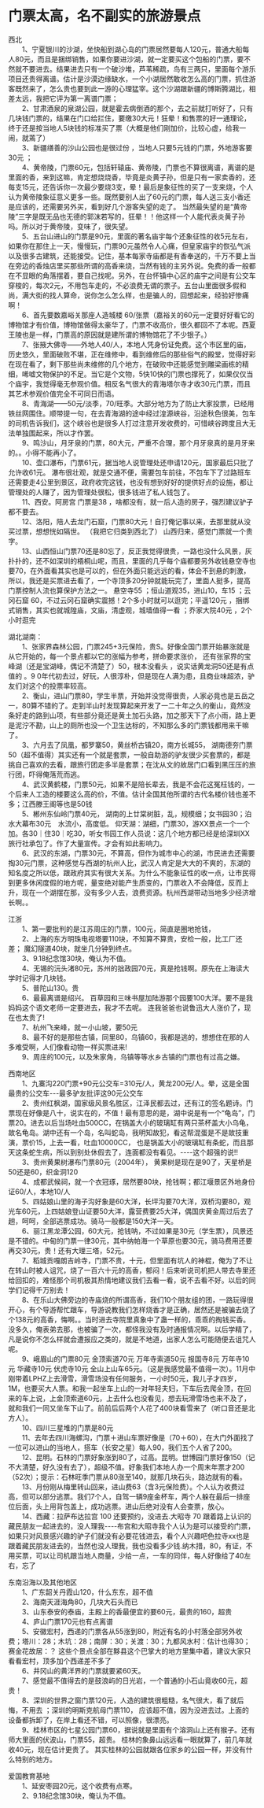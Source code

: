 # 门票太高，名不副实的旅游景点  

西北  
&emsp;&emsp;1、宁夏银川的沙湖，坐快船到湖心岛的门票居然要每人120元，普通大船每人80元，而且是捆绑销售，如果你要进沙湖，就一定要买这个包船的门票，要不然就不要进去。结果进去只有一个破沙堆，芦苇稀疏，鸟有三两只，里面每个游乐项目还贵得离谱。估计是沙漠边缘缺水，一个小湖居然敢收怎么高的门票，抓住游客既然来了，怎么贵也要到此一游的心理猛宰。这个沙湖跟新疆的博斯腾湖比，相差太远，我把它评为第一离谱门票；  
&emsp;&emsp;2、甘肃酒泉的泉湖公园，就是霍去病倒酒的那个，去之前就打听好了，只有几块钱门票的，结果在门口给拦住，要缴30大元！狂晕！和售票的好一通理论，终于还是按当地人5块钱的标准买了票（大概是他们刚加价，比较心虚，给我一闹，就蔫了）  
&emsp;&emsp;3、新疆缮善的沙山公园也是很过份 ，当地人只要5元钱的门票，外地游客要30元 ；  
&emsp;&emsp;4、黄帝陵，门票60元，包括轩辕庙、黄帝陵，门票也不算很离谱，离谱的是里面的香，来到这嘛，肯定想烧烧香，毕竟是炎黄子孙，但是只有一家卖香的，还每支15元，还告诉你一次最少要烧3支，晕！最后是象征性的买了一支来烧，个人认为黄帝陵象征意义更多一些。既然要别人出了60元的门票，每人送三支小香还是应该的，还需要另外买，看到好几个游客失望的走了。 当然最失望的是“黄帝陵”三字是既无品也无德的郭沫若写的，狂晕！！他这样一个人能代表炎黄子孙吗。所以对于黄帝陵，变味了，很失望。  
&emsp;&emsp;5、五台山进山的门票是90元，里面的著名庙宇每个还象征性的收5元左右，如果你在那住上一天，慢慢玩，门票90元虽然令人心痛，但皇家庙宇的恢弘气派以及很多古建筑，还能接受。记住，基本每家寺庙都是有香奉送的，千万不要上当在旁边的香烛店里买那些所谓的高香来烧，当然有钱的主另外说。免费的香一般都在不显眼的角落摆着，要自己找呢。另外，在台怀镇中心区的庙宇之间是有公交车穿梭的，每次2元，不用包车走的，不必浪费无谓的票子。五台山里面很多假和尚，满大街的找人算命，说你怎么怎么样，也是骗人的，回想起来，经验好惨痛啊！  
&emsp;&emsp;6、首先要数嘉峪关那座人造城楼 60/张票（嘉裕关的60元一定要好好看它的博物馆才有价值，博物馆做得太豪华了，门票不收高价，很久都回不了本呢。西夏王陵也是一样，门票高的原因就是建所谓的博物馆花了不少银子。）  
&emsp;&emsp;7、张掖大佛寺——外地人40/人，本地人凭身份证免费。这个市区里的庙，历史悠久，里面破败不堪，正在维修中，看到维修后的那些俗气的殿堂，觉得好彩在现在看了，剩下那些尚未维修的几个地方，在破败中还能感觉到雕梁画栋的精细，唏嘘文物保护的不足。当它是个文物，5快10快的门票也撑死了，如果仅仅当个庙宇，我觉得毫无参观价值。相反名气很大的青海塔尔寺才收30元门票，而且其艺术参观价值完全不可同日而语。  
&emsp;&emsp;8、青海湖——50元/淡季，70/旺季。大部分地方为了防止大家投票，已经用铁丝网围住。顺带提一句，在去青海湖的途中经过湟源峡谷，沿途秋色很美，包车的司机告诉我们，这个峡谷也是很多人打过注意开发收费的，可惜峡谷跨度且大无法单独围起来，所以才作罢。  
&emsp;&emsp;9、鸣沙山，月牙泉的门票，80大元，严重不合理，那个月牙泉真的是月牙来的。。小得不能再小了。  
&emsp;&emsp;10、壶口瀑布，门票61元，据当地人说管理处还申请120元，国家最后只批了允许收61元。 瀑布很壮观，就是交通不便，需要包车前往，不包车下了过路班车还需要走4公里到景区，政府收完这钱，也没有想到好好的提供好点的设施，都让管理处的人赚了，因为管理处很松，很多钱进了私人钱包了。  
&emsp;&emsp;11、西安。阿房宫 门票是38 ，啥都没有，就一后人造的房子，强烈建议驴子都不要去。  
&emsp;&emsp;12、洛阳，陪人去龙门石窟，门票80大元！自打俺记事以来，去那里就从没买过票，想想恍如隔世。 （我把它归类到西北了） 山西归来，感觉门票就一个贵字。  
&emsp;&emsp;13、山西恒山门票70还是80忘了，反正我觉得很贵，一路也没什么风景，灰扑扑的，还不如深圳的梧桐山呢，而且，里面的几乎每个庙都要另外收钱悬空寺也要70，在外面看其实也是可以的，但在外面只能远远的看，体会不到悬的刺激，所以，我还是买票进去看了，一个寺顶多20分钟就能玩完了，里面人挺多，提高门票控制人流也算保护方法之一。 悬空寺55 ；恒山道观35，进山10，车15 ；云冈石窟 60，不过云冈石窟确实震撼！2个多小时就可以逛完；平遥120元 ，捆绑式销售，其实也就城隍庙，文庙，清虚观，城墙值得一看 ；乔家大院40元 ，2个小时逛完  

湖北湖南：  
&emsp;&emsp;1、张家界森林公园，门票245+3元保险，贵S。好像全国门票开始暴涨就是从它开始的，每一个景点都以它的涨幅为参考，拼命要求涨价， 还有张家界的宝峰湖（还是宝湖峰，偶记不清楚了）50，根本没看头 ，说实话黄龙洞50还是有点值的 。9 0年代初去过，好玩，人很淳朴，但是现在人满为患，且商业味超浓，驴友们对这个的投票率较高。  
&emsp;&emsp;2、衡山，进山门票80，学生半票，开始并没觉得很贵，人家必竟也是五岳之一，80算不错的了。走到半山时发现算起来开发了一二十年之久的衡山，竟然没条好走的路到山项，有些部分竟还是黄土加石头路，加之那天下了点小雨，路上更是泥泞不勘，山上的厕所也没一个卫生达标的，不知那么多的门票钱都用来干嘛了。  
&emsp;&emsp;3、六月去了凤凰，都罗寨50，黄丝桥古镇20，南方长城55， 湖南德夯门票50（超不值得）其实还有一个就是套票，一般自助游的驴友很少买套票的，都是挑自己喜欢的去看，跟旅行团走多半是套票；在沈从文的故居门口看到黑压压的旅行团，吓得俺落荒而逃。  
&emsp;&emsp;4、武汉黄鹤楼，门票50元，如果不是陪长辈去，我是不会花这冤枉钱的，一个后来人工造的楼要这么高的价，不值。估计全国其他所谓的古代名楼价钱也差不多；江西滕王阁等也是50钱  
&emsp;&emsp;5、郴州东仙岭门票40元， 湖南的上廿棠树脏，乱，规模细；女书园30；泊水大幕布30元　水流小，高度低。 仰天湖：湖细，门票30，游XX景点一个一个加。各30｜住30｜吃30，听女书园工作人员说：这几个地方都已经是给深圳XX旅行社承包了。作了大量宣传。才会有如此影响力。  
&emsp;&emsp;6、武汉的东湖，门票30元，不算高，但作为城市中心的湖，市民进去还需要掏30元门票，这种感觉与西湖的杭州人比，武汉人肯定是大大的不爽的，东湖的知名度之所以低，跟政府其实有很大关系。为什么不能象征性的收一点，让市民得到更多休闲度假的地方呢，量变绝对能产生质变的，门票收入不会降低，反而上升，现在一个湖摆在那，没有多少人去，浪费资源。杭州西湖带动当地多少经济增长啊。。  

江浙  
&emsp;&emsp;1、第一要批判的是江苏周庄的门票，100元，简直是圈地抢钱，  
&emsp;&emsp;2、上海的东方明珠电视塔要110块，不知算不算贵，安检一般，比工厂还差； 魔幻隧道40块，就坐几分钟到终点。  
&emsp;&emsp;3、9.18纪念馆30块，俺认为不值。  
&emsp;&emsp;4、无锡的沅头渚80元，苏州的拙政园70元，真是抢钱啊。原先在上海读大学时记得才几块钱。  
&emsp;&emsp;5、普陀山130。贵  
&emsp;&emsp;6、最最离谱是绍兴。 百草园和三味书屋加陆游那个园要100大洋。要不是我妈妈这个语文老师一定要进去，我才不去呢。 连我爸爸也说鲁迅大人涨价了，现在也太贵了!  
&emsp;&emsp;7、杭州飞来峰，就一小山坡，要50元  
&emsp;&emsp;8、最不好的是那些古镇，同里80，乌镇60，我都是逃的，想想住在那的人多难受啊，人们像看动物一样买票进来!  
&emsp;&emsp;9、周庄的100元，以及朱家角，乌镇等等水乡古镇的门票也有过高之嫌。  

西南地区  
&emsp;&emsp;1、九寨沟220门票+90元公交车=310元/人，黄龙200元/人。晕，这是全国最贵的公交车---最多驴友批评这90元公交车  
&emsp;&emsp;2、贵州红枫湖，国家级风景名胜区，江泽民都去过，还有江的签名题诗。门票现在好像是八十，说实在的，不值！最有意思的是，湖中说是有一个“龟岛”，门票20。进去以后当场吐血500CC，在锅盖大小的玻璃缸有两只茶杯盖大小乌龟，故名龟岛。湖中还有一个岛，名叫蛇岛，我明知故犯，看这帮混蛋是不是故技重演，票价15，上去一看，吐血10000CC， 也是锅盖大小的玻璃缸有条蛇，而且那天这条蛇生病，所以到别处休假去了，连面都没有看见。----这个超强的说!!  
&emsp;&emsp;3、贵州黄果树瀑布门票80元（2004年）， 黄果树是现在是90了，天星桥是50还是60，织金洞120  
&emsp;&emsp;4、成都武候祠，就一个衣冠琢，居然要80块，抢钱啊；都江堰景区外地身份证60/人，本地10/人  
&emsp;&emsp;5、四姑娘山里的海子沟好象是60大洋，长坪沟要70大洋，双桥沟要80，观光车60元，上四姑娘登山证要50大洋，露营费要25大洋，偶国庆黄金周过后去了趟，呵呵，全部逃票成功。骑马一般都是150大洋一天。  
&emsp;&emsp;6、丽江黑龙潭公园，60大元，抢钱呐，不过如果是30元（学生票），风景还是不错的。中甸的门票一律30元，其中纳帕海一个草原也要30元，骑马费用还要再交30元，贵！还有大理三塔，52元。  
&emsp;&emsp;7、稻城贡嘎朗吉岭寺，门票不贵，十元，但里面有坑人的神棍，俺为了不让在转山时被人诅咒，烧了一百六十元的高香，郁闷！后来听说司机把人带去寺里还给回扣的，难怪那个司机极其热情地建议我们去看一看，说不去看不好。以后的同学们记得千万别去！  
&emsp;&emsp;8、在乐山大佛旁边的寺庙烧的所谓高香，我们10个朋友组的团，一路玩得很开心，有个导游帮忙跟车，导游说教我们怎样烧香才是正确，居然还是被骗去烧了个138元的高香，悔啊。。当时进去寺院里真象中了蛊一样的，乖乖的掏钱买香。没多久，俺表弟去那，也被骗了一次，都怪我没有及时通报情况啊。以后学精了，凡是说你不怎么样就会遭报应之类的，就是不地道，出家人怎么可能随便去诅咒人呢。  
&emsp;&emsp;9、峨眉山的门票80元 金顶索道70元 万年寺索道50元 报国寺8元 万年寺10元 华藏寺10元 伏虎寺10元 全山上山车65元。（这是我感觉最不值得一次）。11月中刚带着LPHZ上去滑雪，滑雪场没有任何服务，一小时50元，我儿子才四岁，1M，也要买大人票。和我一起坐车上山的一对年轻夫妇，下车后去爬金顶，在回来的车上说，上金顶索道60元，上去什么也没看见，想去玩滑雪场也来不及了，就和我们一同又坐车下山了。前前后后两个人花了400块看雪来了（听口音还是北方人）。  
&emsp;&emsp;10、四川三星堆的门票是80元  
&emsp;&emsp;11、去年去四川海螺沟，门票＋进山车票好像是（70＋60），在大门外面找了一位可以进山的当地人，搭车（长安之星）每人90，我们五个人省了200。  
&emsp;&emsp;12、昆明。石林的门票好象涨到80了，过高。昆明。世博园门票好像150（记不大清楚，好久没有去了），超级不值。好象我们本地人办一个周末年票才200（52次）；提示：石林旺季门票从80涨至140，就那几块石头，路边就有的看。  
&emsp;&emsp;13、月份刚从梅里转山回来，进山费63（含3元保险费）。个人认为收费过高，但可以部分逃票。我们7个人，自驾一辆9座金杯车，两个人躲在最后一排座位后面，头上用背包盖上，成功逃票。进山后绝对没有人会查票，放心。  
&emsp;&emsp;14、西藏：拉萨布达拉宫 100 还要预约，没进去.大昭寺 70 跟着路上认识的藏民朋友一起进去的，没人理我----布宫和大昭寺我个人认为是可以接受的门票，如果只对风景感兴趣的驴子们就没有必要花钱进去，看个人兴趣吧色拉寺xx也是跟着藏民朋友进去的，当然也没人理我，我也没看多少钱.纳木措，80，有证，不用买票，可以让司机跟当地人商量，少给一点，一车的同伴，每人好像给了40左右，忘了  

东南沿海以及其他地区  
&emsp;&emsp;1、广东韶关丹霞山120，什么东东，超不值  
&emsp;&emsp;2、海南天涯海角80，几块大石头而已  
&emsp;&emsp;3、山东泰安的泰庙，主殿上的香最便宜的要60元，最贵的160，超贵  
&emsp;&emsp;4、庐山门票170元也有点离谱  
&emsp;&emsp;5、安徽宏村，西递的门票各从55涨到80，附近有名的小村落全部另外收费；塔川：28；木坑：28；南屏：30；关渡：30；九都风水村：估计也得30；赛金花故居：？ 这些个景点全部在黟县这个巴掌大的地方里集中着，建议大家只看看宏村，顶多加个西递差不多了  
&emsp;&emsp;6、井冈山的黄洋界的门票就要紧60天。  
&emsp;&emsp;7、感觉最不值得去的是鼓浪屿的日光岩，一个普通的小石山竟收60元，超贵！  
&emsp;&emsp;8、深圳的世界之窗门票120元，人造的建筑很粗糙，名气很大，看了就后悔，不用去 ；深圳的明斯克航母门票110， 应该超不值，因为没进去过。上面的设备都拆卸了，在岸上看还不错，可以照像，很漂亮。  
&emsp;&emsp;9、桂林市区的七星公园门票60，据说就是里面有个溶洞山上还有猴子。还有师大里面的伏波山，门票55，超贵。 桂林的象鼻山远远看一眼就算了，前几年就收40元，现在估计更贵了。 其实桂林的公园就跟各位家乡的公园一样，并没有什么特别的地方。  

爱国教育基地  
&emsp;&emsp;1、延安枣园20元，这个收费有点寒。  
&emsp;&emsp;2、9.18纪念馆30块，俺认为不值。  